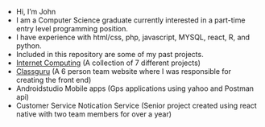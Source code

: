 - Hi, I’m John
- I am a Computer Science graduate currently interested in a part-time entry level programming position. 
- I have experience with html/css, php, javascript, MYSQL, react, R, and python. 
- Included in this repository are some of my past projects. 
- [Internet Computing](https://lamp.cse.fau.edu/~johncharles2016/) (A collection of 7 different projects)
- [Classguru](classguru.org) (A 6 person team website where I was responsible for creating the front end)
- Androidstudio Mobile apps (Gps applications using yahoo and Postman api) 
- Customer Service Notication Service (Senior project created using react native with two team members for over a year)

<!---
johncharles2016/johncharles2016 is a ✨ special ✨ repository because its `README.md` (this file) appears on your GitHub profile.
You can click the Preview link to take a look at your changes.
--->
